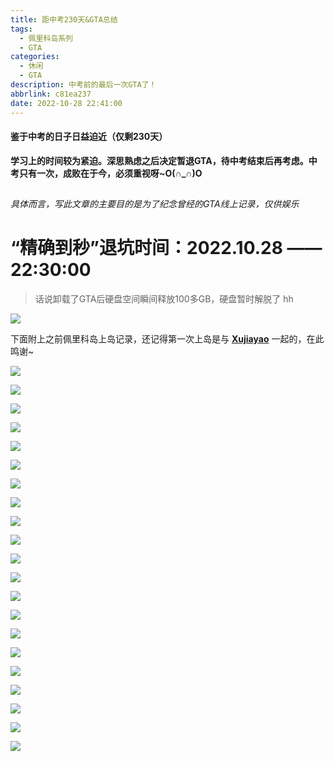 ```yaml
---
title: 距中考230天&GTA总结
tags:
  - 佩里科岛系列
  - GTA
categories:
  - 休闲
  - GTA
description: 中考前的最后一次GTA了！
abbrlink: c81ea237
date: 2022-10-28 22:41:00
---
```












#### 鉴于中考的日子日益迫近（仅剩230天）

**学习上的时间较为紧迫。深思熟虑之后决定暂退GTA，待中考结束后再考虑。中考只有一次，成败在于今，必须重视呀~O(∩_∩)O**

## 

###### *具体而言，写此文章的主要目的是为了纪念曾经的GTA线上记录，仅供娱乐*



# **“精确到秒”退坑时间：2022.10.28 —— 22:30:00**



> 话说卸载了GTA后硬盘空间瞬间释放100多GB，硬盘暂时解脱了  hh



![](https://blog.richardw.top/file/photo/GTA/0001.png)



下面附上之前佩里科岛上岛记录，还记得第一次上岛是与  **[Xujiayao](https://blog.xujiayao.top)**  一起的，在此鸣谢~



![](https://blog.richardw.top/file/photo/GTA/820.jpg)





![](https://blog.richardw.top/file/photo/GTA/8301.png)

![](https://blog.richardw.top/file/photo/GTA/8302.png)

![](https://blog.richardw.top/file/photo/GTA/8303.png)

![](https://blog.richardw.top/file/photo/GTA/8311.png)

![](https://blog.richardw.top/file/photo/GTA/8312.png)

![](https://blog.richardw.top/file/photo/GTA/9041.png)

![](https://blog.richardw.top/file/photo/GTA/9042.png)

![](https://blog.richardw.top/file/photo/GTA/9101.png)

![](https://blog.richardw.top/file/photo/GTA/9102.png)

![](https://blog.richardw.top/file/photo/GTA/9103.png)

![](https://blog.richardw.top/file/photo/GTA/9104.png)

![](https://blog.richardw.top/file/photo/GTA/9105.png)

![](https://blog.richardw.top/file/photo/GTA/9106.png)

![](https://blog.richardw.top/file/photo/GTA/9171.png)

![](https://blog.richardw.top/file/photo/GTA/9181.png)

![](https://blog.richardw.top/file/photo/GTA/9251.png)

![](https://blog.richardw.top/file/photo/GTA/9252.png)

![](https://blog.richardw.top/file/photo/GTA/9253.png)

![](https://blog.richardw.top/file/photo/GTA/1001.png)

![](https://blog.richardw.top/file/photo/GTA/1006.png)



